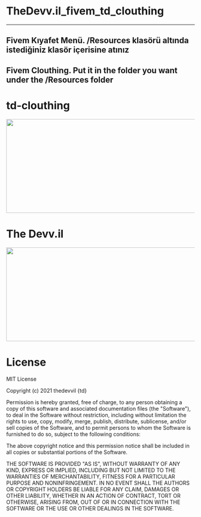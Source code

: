 # TheDevv.il_fivem_td_clouthing

---
Fivem Kıyafet Menü. 
/Resources klasörü altında istediğiniz klasör içerisine atınız
---
Fivem Clouthing.
Put it in the folder you want under the /Resources folder
---

# td-clouthing

<p align="center">
  <img  width="600" height="250" src="https://i.hizliresim.com/1trcfxw.png">
</p>

# The Devv.il

<p align="center">
  <img  width="1000" height="250" src="https://i.hizliresim.com/lh5i19a.png">
</p>

# License

   MIT License

Copyright (c) 2021 thedevvil {td}

Permission is hereby granted, free of charge, to any person obtaining a copy
of this software and associated documentation files (the "Software"), to deal
in the Software without restriction, including without limitation the rights
to use, copy, modify, merge, publish, distribute, sublicense, and/or sell
copies of the Software, and to permit persons to whom the Software is
furnished to do so, subject to the following conditions:

The above copyright notice and this permission notice shall be included in all
copies or substantial portions of the Software.

THE SOFTWARE IS PROVIDED "AS IS", WITHOUT WARRANTY OF ANY KIND, EXPRESS OR
IMPLIED, INCLUDING BUT NOT LIMITED TO THE WARRANTIES OF MERCHANTABILITY,
FITNESS FOR A PARTICULAR PURPOSE AND NONINFRINGEMENT. IN NO EVENT SHALL THE
AUTHORS OR COPYRIGHT HOLDERS BE LIABLE FOR ANY CLAIM, DAMAGES OR OTHER
LIABILITY, WHETHER IN AN ACTION OF CONTRACT, TORT OR OTHERWISE, ARISING FROM,
OUT OF OR IN CONNECTION WITH THE SOFTWARE OR THE USE OR OTHER DEALINGS IN THE
SOFTWARE.


